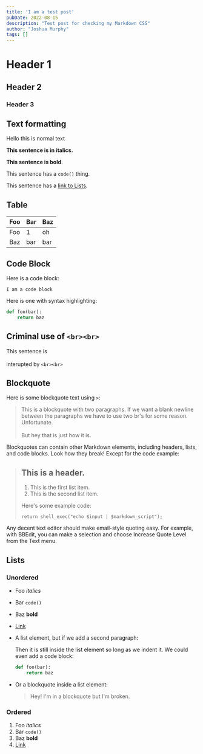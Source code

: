 ```yaml
---
title: 'I am a test post'
pubDate: 2022-08-15
description: "Test post for checking my Markdown CSS"
author: "Joshua Murphy"
tags: []
---
```


# Header 1
## Header 2
### Header 3

## Text formatting 

Hello this is normal text

__This sentence is in italics.__ 

**This sentence is bold**. 

This sentence has a `code()` thing. 

This sentence has a [link to Lists](#lists).

## Table

| Foo | Bar | Baz |
|---|---|---|
| Foo | 1 | oh |
| Baz | bar | bar |

## Code Block

Here is a code block:


```
I am a code block
```

Here is one with syntax highlighting:

```python
def foo(bar):
    return baz
```

## Criminal use of `<br><br>`

This sentence is
<br><br>
interupted by `<br><br>`

## Blockquote

Here is some blockquote text using `>`: 

> This is a blockquote with two paragraphs. If we want a blank newline between the paragraphs we have to use two br's for some reason. Unfortunate.
> <br><br>
> But hey that is just how it is. 


Blockquotes can contain other Markdown elements, including headers, lists,
and code blocks. Look how they break! Except for the code example:

> ## This is a header.
> 
> 1.   This is the first list item.
> 2.   This is the second list item.
> 
> Here's some example code:
> 
>     return shell_exec("echo $input | $markdown_script");

Any decent text editor should make email-style quoting easy. For
example, with BBEdit, you can make a selection and choose Increase
Quote Level from the Text menu.


## Lists

### Unordered

* Foo _italics_
* Bar `code()`
* Baz **bold**
* [Link](https://example.com)

*   A list element, but if we add a second paragraph:


    Then it is still inside the list element so long as we indent it.
    We could even add a code block:
    ```python
    def foo(bar):
        return baz
    ```
* Or a blockquote inside a list element:
    > Hey! I'm in a blockquote but I'm broken.


### Ordered

1. Foo _italics_
1. Bar `code()`
1. Baz **bold**
1. [Link](https://example.com)